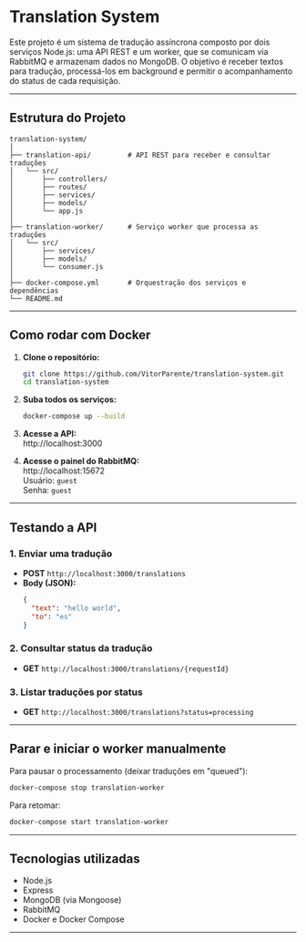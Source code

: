 # Translation System

Este projeto é um sistema de tradução assíncrona composto por dois serviços Node.js: uma API REST e um worker, que se comunicam via RabbitMQ e armazenam dados no MongoDB. O objetivo é receber textos para tradução, processá-los em background e permitir o acompanhamento do status de cada requisição.

---

## Estrutura do Projeto

```
translation-system/
│
├── translation-api/         # API REST para receber e consultar traduções
│   └── src/
│       ├── controllers/
│       ├── routes/
│       ├── services/
│       ├── models/
│       └── app.js
│
├── translation-worker/      # Serviço worker que processa as traduções
│   └── src/
│       ├── services/
│       ├── models/
│       └── consumer.js
│
├── docker-compose.yml       # Orquestração dos serviços e dependências
└── README.md
```

---

## Como rodar com Docker

1. **Clone o repositório:**
   ```sh
   git clone https://github.com/VitorParente/translation-system.git
   cd translation-system
   ```

2. **Suba todos os serviços:**
   ```sh
   docker-compose up --build
   ```

3. **Acesse a API:**  
   http://localhost:3000

4. **Acesse o painel do RabbitMQ:**  
   http://localhost:15672  
   Usuário: `guest`  
   Senha: `guest`

---

## Testando a API

### 1. Enviar uma tradução

- **POST** `http://localhost:3000/translations`
- **Body (JSON):**
  ```json
  {
    "text": "hello world",
    "to": "es"
  }
  ```

### 2. Consultar status da tradução

- **GET** `http://localhost:3000/translations/{requestId}`

### 3. Listar traduções por status

- **GET** `http://localhost:3000/translations?status=processing`

---

## Parar e iniciar o worker manualmente

Para pausar o processamento (deixar traduções em "queued"):

```sh
docker-compose stop translation-worker
```

Para retomar:

```sh
docker-compose start translation-worker
```

---

## Tecnologias utilizadas

- Node.js
- Express
- MongoDB (via Mongoose)
- RabbitMQ
- Docker e Docker Compose

---